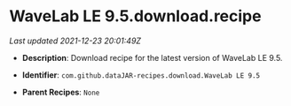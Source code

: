 # WaveLab LE 9.5.download.recipe

_Last updated 2021-12-23 20:01:49Z_

- **Description**: Download recipe for the latest version of WaveLab LE 9.5.

- **Identifier**: `com.github.dataJAR-recipes.download.WaveLab LE 9.5`

- **Parent Recipes**: `None`
